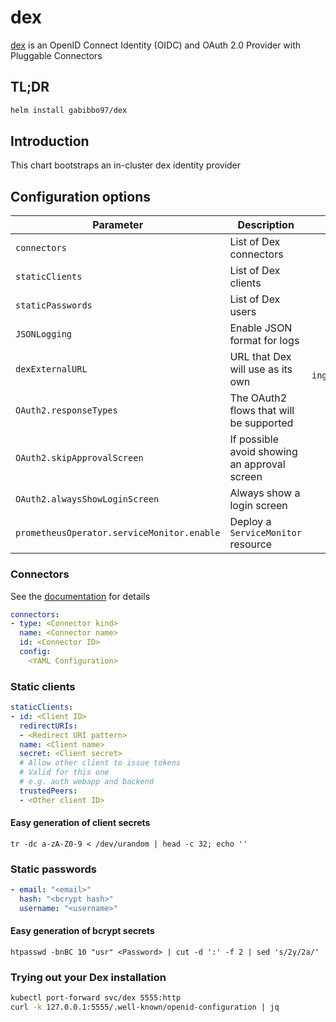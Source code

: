 # dex

[dex](https://github.com/dexidp/dex) is an OpenID Connect Identity (OIDC) and OAuth 2.0 Provider with Pluggable Connectors

## TL;DR

```bash
helm install gabibbo97/dex
```

## Introduction

This chart bootstraps an in-cluster dex identity provider

## Configuration options

| Parameter                                  | Description                                  |             Default              |
| ------------------------------------------ | -------------------------------------------- | :------------------------------: |
| `connectors`                               | List of Dex connectors                       |               `[]`               |
| `staticClients`                            | List of Dex clients                          |               `[]`               |
| `staticPasswords`                          | List of Dex users                            |               `[]`               |
| `JSONLogging`                              | Enable JSON format for logs                  |             `false`              |
| `dexExternalURL`                           | URL that Dex will use as its own             | Value of `ingress.hosts[0].host` |
| `OAuth2.responseTypes`                     | The OAuth2 flows that will be supported      |            `['code']`            |
| `OAuth2.skipApprovalScreen`                | If possible avoid showing an approval screen |              `true`              |
| `OAuth2.alwaysShowLoginScreen`             | Always show a login screen                   |             `false`              |
| `prometheusOperator.serviceMonitor.enable` | Deploy a `ServiceMonitor` resource           |             `false`              |

### Connectors

See the [documentation](https://github.com/dexidp/dex/tree/master/Documentation/connectors) for details

```yaml
connectors:
- type: <Connector kind>
  name: <Connector name>
  id: <Connector ID>
  config:
    <YAML Configuration>
```

### Static clients

```yaml
staticClients:
- id: <Client ID>
  redirectURIs:
  - <Redirect URI pattern>
  name: <Client name>
  secret: <Client secret>
  # Allow other client to issue tokens
  # Valid for this one
  # e.g. auth webapp and backend
  trustedPeers:
  - <Other client ID>
```

#### Easy generation of client secrets

`tr -dc a-zA-Z0-9 < /dev/urandom | head -c 32; echo ''`

### Static passwords

```yaml
- email: "<email>"
  hash: "<bcrypt hash>"
  username: "<username>"
```

#### Easy generation of bcrypt secrets

`htpasswd -bnBC 10 "usr" <Password> | cut -d ':' -f 2 | sed 's/2y/2a/'`

### Trying out your Dex installation

```sh
kubectl port-forward svc/dex 5555:http
curl -k 127.0.0.1:5555/.well-known/openid-configuration | jq
```

